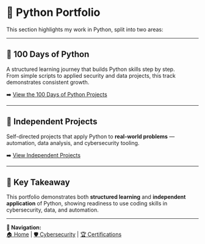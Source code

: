 # 🧰 **Python Portfolio**

This section highlights my work in Python, split into two areas:  

---

## 🐍 100 Days of Python
A structured learning journey that builds Python skills step by step.  
From simple scripts to applied security and data projects, this track demonstrates consistent growth.  

➡️ [View the 100 Days of Python Projects](../100days/index.md)  

---

## 🔬 Independent Projects
Self-directed projects that apply Python to **real-world problems** — automation, data analysis, and cybersecurity tooling.  

➡️ [View Independent Projects](../projects/index.md)  

---

## 📌 Key Takeaway
This portfolio demonstrates both **structured learning** and **independent application** of Python, showing readiness to use coding skills in cybersecurity, data, and automation.

---
**🔗 Navigation:**  
[🏠 Home](../index.md) | [🛡️ Cybersecurity](../cybersecurity/index.md) | [🏆 Certifications](../certifications.md)
